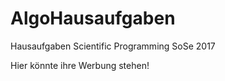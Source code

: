 # AlgoHausaufgaben
Hausaufgaben Scientific Programming SoSe 2017


Hier könnte ihre Werbung stehen!

